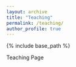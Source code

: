```yaml
---
layout: archive
title: "Teaching"
permalink: /teaching/
author_profile: true
---
```


{% include base_path %}

Teaching Page
